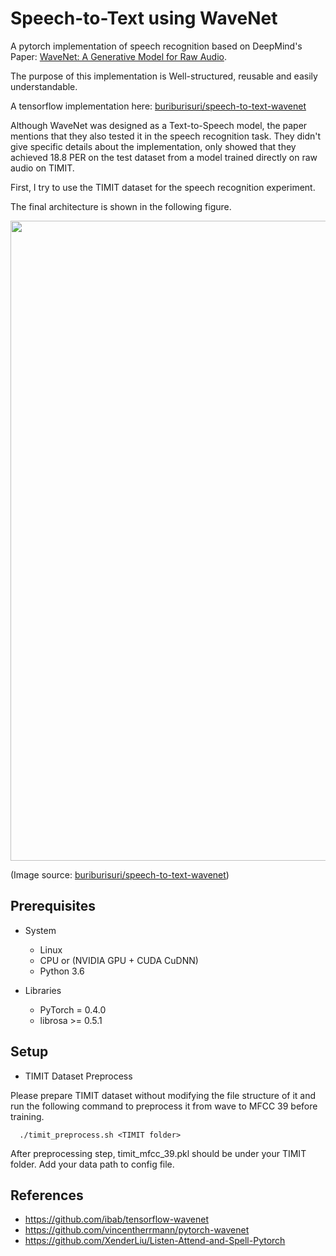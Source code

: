 
# Speech-to-Text using WaveNet


A pytorch implementation of speech recognition based on DeepMind's Paper: [WaveNet: A Generative Model for Raw Audio](https://arxiv.org/pdf/1609.03499.pdf). 

The purpose of this implementation is Well-structured, reusable and easily understandable.

A tensorflow implementation here: [buriburisuri/speech-to-text-wavenet](https://github.com/buriburisuri/speech-to-text-wavenet)

Although WaveNet was designed as a Text-to-Speech model, the paper mentions that they also tested it in the speech recognition task. They didn't give specific details about the implementation, only showed that they achieved 18.8 PER on the test dataset from a model trained directly on raw audio on TIMIT.   

First, I try to use the TIMIT dataset for the speech recognition experiment.

The final architecture is shown in the following figure.

<p align="center">
  <img src="https://raw.githubusercontent.com/ifding/wavenet-speech-to-text/master/log/architecture.png" width="1024"/>
</p>

(Image source: [buriburisuri/speech-to-text-wavenet](https://github.com/buriburisuri/speech-to-text-wavenet))



## Prerequisites

- System
    - Linux 
    - CPU or (NVIDIA GPU + CUDA CuDNN)
    - Python 3.6

- Libraries
    - PyTorch = 0.4.0
    - librosa >= 0.5.1
    

## Setup

- TIMIT Dataset Preprocess

Please prepare TIMIT dataset without modifying the file structure of it and run the following command to preprocess it from wave to MFCC 39 before training.

```
  ./timit_preprocess.sh <TIMIT folder>  
```

After preprocessing step, timit_mfcc_39.pkl should be under your TIMIT folder. Add your data path to config file.


## References

- https://github.com/ibab/tensorflow-wavenet
- https://github.com/vincentherrmann/pytorch-wavenet
- https://github.com/XenderLiu/Listen-Attend-and-Spell-Pytorch